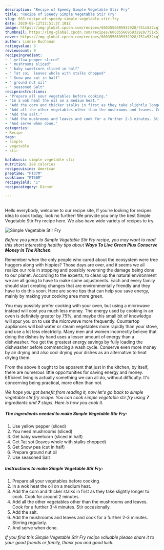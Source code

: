 ```yaml
---
description: "Recipe of Speedy Simple Vegetable Stir Fry"
title: "Recipe of Speedy Simple Vegetable Stir Fry"
slug: 603-recipe-of-speedy-simple-vegetable-stir-fry
date: 2020-08-12T22:51:37.101Z
image: https://img-global.cpcdn.com/recipes/6003556695932928/751x532cq70/simple-vegetable-stir-fry-recipe-main-photo.jpg
thumbnail: https://img-global.cpcdn.com/recipes/6003556695932928/751x532cq70/simple-vegetable-stir-fry-recipe-main-photo.jpg
cover: https://img-global.cpcdn.com/recipes/6003556695932928/751x532cq70/simple-vegetable-stir-fry-recipe-main-photo.jpg
author: Linnie Buchanan
ratingvalue: 3
reviewcount: 9
recipeingredient:
- " yellow pepper sliced"
- " mushrooms sliced"
- " baby sweetcorn sliced in half"
- " Tat soi  leaves whole with stalks chopped"
- " Snow pea cut in half"
- " ground nut oil"
- " seasoned Salt"
recipeinstructions:
- "Prepare all your vegetables before cooking."
- "In a wok heat the oil on a medium heat."
- "Add the corn and thicker stalks in first as they take slightly longer to cook. Cook for around 2 minutes."
- "Add all the other vegetables other than the mushrooms and leaves. Cook for a further 3-4 minutes. Stir occasionally."
- "Add the salt."
- "Add the mushrooms and leaves and cook for a further 2-3 minutes. Stirring regularly."
- "And serve when done."
categories:
- Recipe
tags:
- simple
- vegetable
- stir

katakunci: simple vegetable stir 
nutrition: 288 calories
recipecuisine: American
preptime: "PT37M"
cooktime: "PT50M"
recipeyield: "1"
recipecategory: Dinner

---
```

<br>
Hello everybody, welcome to our recipe site, If you're looking for recipes idea to cook today, look no further! We provide you only the best Simple Vegetable Stir Fry recipe here. We also have wide variety of recipes to try.
<br>


![Simple Vegetable Stir Fry](https://img-global.cpcdn.com/recipes/6003556695932928/751x532cq70/simple-vegetable-stir-fry-recipe-main-photo.jpg)

<i>Before you jump to Simple Vegetable Stir Fry recipe, you may want to read this short interesting healthy tips about 
<strong>Ways To Live Green Plus Conserve Money In The Kitchen</strong>.</i>
</br>

Remember when the only people who cared about the ecosystem were tree huggers along with hippies? Those days are over, and it seems we all realize our role in stopping and possibly reversing the damage being done to our planet. According to the experts, to clean up the natural environment we are all going to have to make some adjustments. Each and every family should start creating changes that are environmentally friendly and they have to do this soon. Here are some tips that can help you save energy, mainly by making your cooking area more green.

You may possibly prefer cooking with your oven, but using a microwave instead will cost you much less money. The energy used by cooking in an oven is definitely greater by 75%, and maybe this small bit of knowledge will spur you on to use the microwave more frequently. Countertop appliances will boil water or steam vegetables more rapidly than your stove, and use a lot less electricity. Many men and women incorrectly believe that doing the dishes by hand uses a lesser amount of energy than a dishwasher. You get the greatest energy savings by fully loading the dishwasher before commencing a wash cycle. Conserve even more money by air drying and also cool drying your dishes as an alternative to heat drying them.

From the above it ought to be apparent that just in the kitchen, by itself, there are numerous little opportunities for saving energy and money. Efficient living is actually something we can all do, without difficulty. It's concerning being practical, more often than not.


<i>We hope you got benefit from reading it, now let's go back to simple vegetable stir fry recipe. You can cook simple vegetable stir fry using <strong>7</strong> ingredients and <strong>7</strong> steps. Here is how you cook it.
</i>

##### The ingredients needed to make Simple Vegetable Stir Fry:

1. Use  yellow pepper (sliced)
1. You need  mushrooms (sliced)
1. Get  baby sweetcorn (sliced in half)
1. Get  Tat soi  (leaves whole with stalks chopped)
1. Get  Snow pea (cut in half)
1. Prepare  ground nut oil
1. Use  seasoned Salt


##### Instructions to make Simple Vegetable Stir Fry:

1. Prepare all your vegetables before cooking.
1. In a wok heat the oil on a medium heat.
1. Add the corn and thicker stalks in first as they take slightly longer to cook. Cook for around 2 minutes.
1. Add all the other vegetables other than the mushrooms and leaves. Cook for a further 3-4 minutes. Stir occasionally.
1. Add the salt.
1. Add the mushrooms and leaves and cook for a further 2-3 minutes. Stirring regularly.
1. And serve when done.


<i>If you find this Simple Vegetable Stir Fry recipe valuable please share it to your good friends or family, thank you and good luck.</i>
